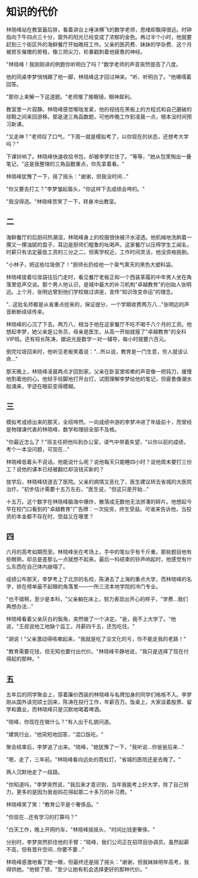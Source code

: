 # 知识的代价

林晓峰站在教室最后排，看着讲台上唾沫横飞的数学老师，思绪却飘得很远。时钟指向下午四点三十分，窗外的阳光已经变成了浓郁的金色。再过半个小时，他就要赶到三个街区外的海鲜餐厅开始晚班工作。父亲的医药费、妹妹的学杂费、这个月被房东催缴的房租，像三把尖刀，轮番戳刺着他疲惫的神经。

"林晓峰！我刚刚讲的例题你听明白了吗？"数学老师的声音突然提高了八度。

他的同桌李梦悄悄踢了他一脚，林晓峰这才回过神来。"听、听明白了。"他嗫嚅着回答。

"那你上来解一下这道题。"老师推了推眼镜，眼神犀利。

教室里一片寂静。林晓峰感觉喉咙发紧，他的视线在黑板上的方程式和自己磨破的球鞋之间来回游移。那是道三角函数题，可他昨晚工作到凌晨一点，根本没时间预习新课。

"又走神？"老师叹了口气，"下周一就是模拟考了，以你现在的状态，还想考大学吗？"

下课铃响了。林晓峰快速收拾书包，却被李梦拦住了。"等等，"她从包里掏出一叠笔记，"这是我整理的三角函数重点，你先拿着看。"

林晓峰犹豫了一下，摇了摇头："谢谢，但我没时间..."

"你又要去打工？"李梦皱起眉头，"你这样下去成绩会垮的。"

"我没得选。"林晓峰苦笑了一下，转身冲出教室。

## 二

海鲜餐厅的后厨闷热潮湿，林晓峰身上的校服很快被汗水浸透。他机械地洗刷着一摞又一摞油腻的盘子，耳边是厨师们粗鲁的吆喝声。这家餐厅以压榨学生工闻名，时薪只有法定最低工资的三分之二，但离学校近，工作时间灵活，他没资格挑剔。

"小林子，把这些垃圾倒了！"厨师长扔给他一个臭气熏天的黑色大塑料袋。

林晓峰提着垃圾袋往后门走时，看见餐厅老板正和一个西装革履的中年男人坐在角落里低声交谈。那个男人他认识，是城中最大的补习机构"卓越教育"的创始人张明远。上个月，张明远曾到他们学校做过讲座，宣传"知识改变命运"的理念。

"...这批名师都是从省重点挖来的，保证提分，一个学期收费两万八..."张明远的声音断断续续传来。

林晓峰的心沉了下去。两万八，相当于他在这家餐厅不吃不喝干八个月的工资。他想起李梦，她父亲是公务员，母亲是医生，从高一开始就报了"卓越教育"的全科VIP班。还有班长陈涛，据说光是数学一对一辅导，每小时就要六百元。

倒完垃圾回来时，他听见老板笑着说："...所以说，教育是一门生意，穷人就该认命..."

那天晚上，林晓峰凌晨两点才回到家。父亲在卧室里咳嗽的声音像一把钝刀，缓慢地割着他的心。他轻手轻脚地打开台灯，试图理解李梦给他的笔记，但疲惫像潮水般涌来，字迹在眼前变得模糊。

## 三

模拟考成绩出来的那天，全班哗然。一向成绩中游的李梦冲进了年级前十，而曾经是物理课代表的林晓峰，数学和理综全部不及格。

"你最近怎么了？"班主任把他叫到办公室，语气中带着失望，"以你以前的成绩，考个一本没问题，可现在..."

林晓峰低着头不说话。他能说什么呢？说他每天只能睡四小时？说他周末要打三份工？说他的课本已经被翻烂却没钱买新的？

放学后，林晓峰绕道去了医院。父亲的病情又恶化了，医生建议转去省城的大医院治疗。"初步估计需要十五万左右，"医生说，"但这只是开始..."

十五万。这个数字在林晓峰脑海中爆炸，散落成无数他无法拼凑的碎片。他想起今早在校门口看到的"卓越教育"广告牌：一次投资，终生受益。可谁来告诉他，当投资的本金都不存在时，受益又在哪里？

## 四

六月的高考如期而至。林晓峰坐在考场上，手中的笔似乎有千斤重。那些题目他有些眼熟，却总是差那么一点就想不起来。最后一科结束的铃声响起时，他感觉有什么东西在自己体内崩塌了。

成绩公布那天，李梦考上了北京的名校，陈涛去了上海的重点大学，而林晓峰的名字，排在榜单最不起眼的角落里——一所三流本地学院的冷门专业。

"也不错啊，至少是本科，"父亲躺在床上，努力表现出开心的样子，"学费...我们再想办法..."

林晓峰看着父亲灰白的鬓角，突然做了一个决定。"爸，我不上大学了。"他说，"王叔说他工地缺个监工，月薪四千五，还包吃住。"

"胡说！"父亲激动得咳嗽起来，"我就是吃了没文化的亏，你不能走我的老路！"

"教育需要花钱，但无知也要付出代价。"林晓峰平静地说，"我只是选择了现在付得起的那种。"

## 五

五年后的同学聚会上，穿着廉价西装的林晓峰与名牌加身的同学们格格不入。李梦刚从国外读完硕士回来，陈涛在投行工作，年薪百万。饭桌上，大家谈着股票、留学和置业，而林晓峰只是沉默地喝着啤酒。

"晓峰，你现在在做什么？"有人出于礼貌问道。

"建筑行业，"他简短地回答，"混口饭吃。"

聚会结束后，李梦追了出来。"晓峰，"她犹豫了一下，"我听说...你爸爸后来..."

"嗯，走了，三年前。"林晓峰看向远处的霓虹灯，"省城的医院还是去晚了。"

两人沉默地走了一段路。

"你知道吗，"李梦突然说，"我后来才意识到，当年我能考上好大学，除了自己努力，更多的是因为我爸妈花得起那二十多万的补习费。"

林晓峰笑了笑："教育公平是个奢侈品。"

"你现在...还有学习的打算吗？"

"白天工作，晚上开网约车，"林晓峰摇摇头，"时间比钱更奢侈。"

分别时，李梦突然抓住他的手臂："晓峰，我们公司正在招项目协调员，虽然起薪不高，但有晋升空间...你要不要..."

林晓峰感激地看了她一眼，但最终还是摇了摇头："谢谢，但我妹妹明年高考，我得供她。"他顿了顿，"至少让她有机会选择更好的那种代价。"